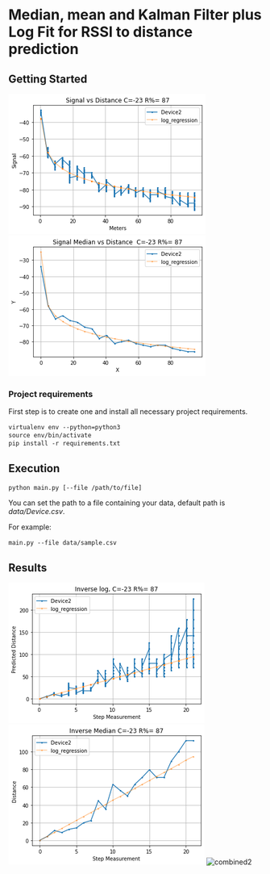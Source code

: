 # Median, mean and Kalman Filter plus Log Fit for RSSI to distance prediction

## Getting Started

![first](data/index/output_5_0.png)
![first](data/index/output_5_1.png)
### Project requirements 

First step is to create one and install all necessary project requirements.

    virtualenv env --python=python3
    source env/bin/activate
    pip install -r requirements.txt

## Execution

    python main.py [--file /path/to/file]

You can set the path to a file containing your data, default path is _data/Device.csv_.

For example:

    main.py --file data/sample.csv

## Results
![first](data/index/output_5_2.png)
![first](data/index/output_5_3.png)
![combined2](data/combined2.png)
